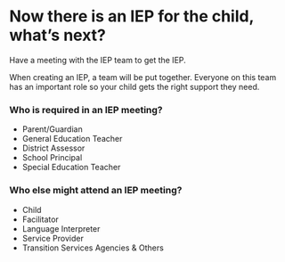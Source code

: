 # Now there is an IEP for the child, what’s next?

Have a meeting with the IEP team to get the IEP.

When creating an IEP, a team will be put together. Everyone on this team has an important role so your child gets the right support they need.

### Who is **required** in an IEP meeting?

- Parent/Guardian
- General Education Teacher
- District Assessor
- School Principal
- Special Education Teacher

### Who else might attend an IEP meeting?

- Child
- Facilitator
- Language Interpreter
- Service Provider
- Transition Services Agencies & Others